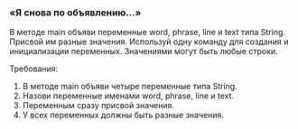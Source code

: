 
### «Я снова по объявлению…»

В методе main объяви переменные word, phrase, line и text типа String.
Присвой им разные значения. Используй одну команду для создания и инициализации переменных.
Значениями могут быть любые строки.


Требования:
1.	В методе main объяви четыре переменные типа String.
2.	Назови переменные именами word, phrase, line и text.
3.	Переменным сразу присвой значения.
4.	У всех переменных должны быть разные значения.


